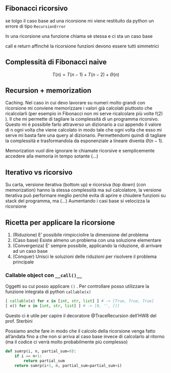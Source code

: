 ## Fibonacci ricorsivo
se tolgo il caso base ad una ricorsione mi viene restituito da python un errore di tipo `RecursionError`

In una ricorsione una funzione chiama sè stessa e ci sta un caso base

call e return affinché la ricorsione funzioni devono essere tutti simmetrici

## Complessità di Fibonacci naive
$$
T(n) = T(n-1) + T(n-2) + \Theta(n)
$$

## Recursion + memorization
Caching. Nel caso in cui devo lavorare su numeri molto grandi con ricorsione mi conviene memorizzare i valori già calcolati piuttosto che ricalcolarli (per esempio in Fibonacci non mi serve ricalcolare più volte f(2) ). Il che mi permette di tagliare la complessità di un programma ricorsivo. Questo mi è possibile farlo attraverso un dizionario a cui appendo il valore di n ogni volta che viene calcolato in modo tale che ogni volta che esso mi serve mi basta fare una query al dizionario. Permettendomi quindi di tagliare la complessità e trasformandola da esponenziale a lineare diventa $\Theta(n-1)$.

Memorization vuol dire ignorare le chiamate ricorsive e semplicemente accedere alla memoria in tempo sotante (…)

## Iterativo vs ricorsivo
Su carta, versione iterativa (bottom up) e ricorsiva (top down) (con memorization) hanno la stessa complessità ma  sul calcolatore, la versione iterativa può performare meglio perché evita di aprire e chiudere funzioni su stack del programma, ma (…)
Aumentando i casi base si velocizza la ricorsione

## Ricetta per applicare la ricorsione
1. (Riduzione) E’ possibile rimpicciolire la dimensione del problema
2. (Caso base) Esiste almeno un problema con una soluzione elementare
3. (Convergenza) E’ sempre possibile, applicando la riduzione, di arrivare ad un caso base
4. (Conquer) Unisci le soluzioni delle riduzioni per risolvere il problema principale

### Callable object con `__call()__`
Oggetti su cui posso applicare `()` . Per controllare posso utilizzare la funzione integrata di python `callable(x)`

```python
[ callable(x) for x in [int, str, list] ] # -> [True, True, True]
[ x() for x in [int, str, list] ] # -> [0, '', []]
```

Questo ci è utile per capire il decoratore @TraceRecursion dell’HW8 del prof. Sterbini

Possiamo anche fare in modo che il calcolo della ricorsione venga fatto all’andata fino a che non si arriva al caso base invece di calcolarlo al ritorno (ma il codice ci verrà molto probabilmente più complesso)

```python
def sumrp(i, n, partial_sum=0):
	if i == n+1:
		return partial_sum
	return sumrp(i+1, n, partial_sum=partial_sum+i)
```